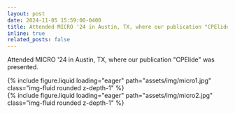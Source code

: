 ```yaml
---
layout: post
date: 2024-11-05 15:59:00-0400
title: Attended MICRO '24 in Austin, TX, where our publication "CPElide" was presented.
inline: true
related_posts: false
---
```


Attended MICRO '24 in Austin, TX, where our publication "CPElide" was presented.

<div class="row mt-3">
    <div class="col-sm mt-3 mt-md-0">
        {% include figure.liquid loading="eager" path="assets/img/micro1.jpg" class="img-fluid rounded z-depth-1" %}
    </div>
    <div class="col-sm mt-3 mt-md-0">
        {% include figure.liquid loading="eager" path="assets/img/micro2.jpg" class="img-fluid rounded z-depth-1" %}
    </div>
</div>